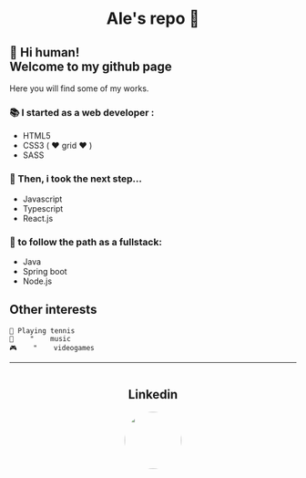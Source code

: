 <h1 align="center">Ale's repo 🔋 </h1>

## 👋 Hi human! <br/> Welcome to my github page

Here you will find some of my works.

### 📚 I started as a web developer :

- HTML5
- CSS3 ( ♥️ grid ♥️ )
- SASS

### 📖 Then, i took the next step...

- Javascript
- Typescript
- React.js

### 📖 to follow the path as a fullstack:

- Java
- Spring boot
- Node.js

## Other interests

    🎾 Playing tennis
    🎹    "    music
    🎮    "    videogames

<hr/>

<div style="display: flex; align-items: center; flex-direction: column">
                <h2>Linkedin</h2>
                <a href="https://www.linkedin.com/in/alejandroingercher">
                <img src="https://media-exp1.licdn.com/dms/image/C4E03AQFv5Rlz7cFbvQ/profile-displayphoto-shrink_800_800/0/1622246924735?e=1666224000&v=beta&t=DqnJnxIhJiKp0H5-fkSAT1YBEFObf7GNsYajsvCVAdg" width=100 style="border-radius: 100%"/>
                </a>
</div>

